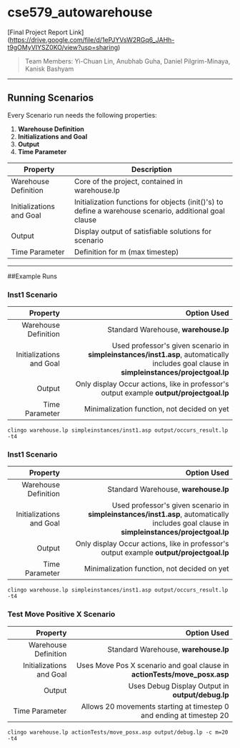 # cse579_autowarehouse
[Final Project Report Link] (https://drive.google.com/file/d/1ePJYVsW2RGq6_JAHh-t9gOMyVIYSZ0KO/view?usp=sharing)
> Team Members: Yi-Chuan Lin, Anubhab Guha, Daniel Pilgrim-Minaya, Kanisk Bashyam
 
----
## Running Scenarios

Every Scenario run needs the following properties:

1. __Warehouse Definition__
2. __Initializations and Goal__
3. __Output__
4. __Time Parameter__

| Property | Description |
| ------ | ----------- |
| Warehouse Definition   | Core of the project, contained in warehouse.lp |
| Initializations and Goal | Initialization functions for objects (init()'s) to define a warehouse scenario, additional goal clause
| Output    | Display output of satisfiable solutions for scenario |
| Time Parameter    | Definition for m (max timestep) |
---

##Example Runs

### Inst1 Scenario

| Property | Option Used |
| ------:| -----------:|
| Warehouse Definition   | Standard Warehouse, __warehouse.lp__ |
| Initializations and Goal | Used professor's given scenario in __simpleinstances/inst1.asp__, automatically includes goal clause in __simpleinstances/projectgoal.lp__  |
| Output    | Only display Occur actions, like in professor's output example __output/projectgoal.lp__  |
| Time Parameter    | Minimalization function, not decided on yet |

```
clingo warehouse.lp simpleinstances/inst1.asp output/occurs_result.lp -t4
```


### Inst1 Scenario

| Property | Option Used |
| ------:| -----------:|
| Warehouse Definition   | Standard Warehouse, __warehouse.lp__ |
| Initializations and Goal | Used professor's given scenario in __simpleinstances/inst1.asp__, automatically includes goal clause in __simpleinstances/projectgoal.lp__  |
| Output    | Only display Occur actions, like in professor's output example __output/projectgoal.lp__  |
| Time Parameter    | Minimalization function, not decided on yet |

```
clingo warehouse.lp simpleinstances/inst1.asp output/occurs_result.lp -t4
```

### Test Move Positive X Scenario

| Property | Option Used |
| ------:| -----------:|
| Warehouse Definition   | Standard Warehouse, __warehouse.lp__ |
| Initializations and Goal | Uses Move Pos X scenario and goal clause in __actionTests/move_posx.asp__  |
| Output    | Uses Debug Display Output in __output/debug.lp__  |
| Time Parameter    | Allows 20 movements starting at timestep 0 and ending at timestep 20 |

```
clingo warehouse.lp actionTests/move_posx.asp output/debug.lp -c m=20 -t4
```
